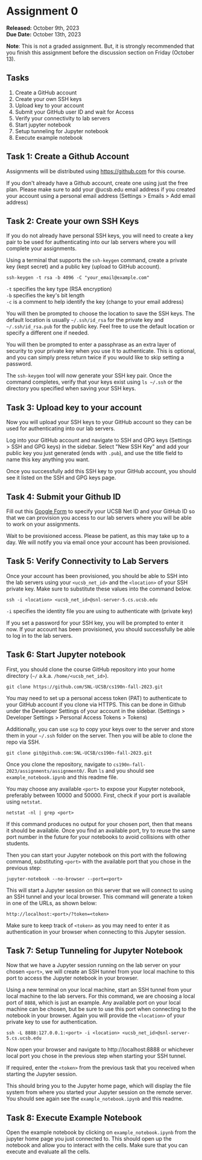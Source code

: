 # Assignment 0

**Released:** October 9th, 2023  
**Due Date:** October 13th, 2023

**Note**: This is not a graded assignment. But, it is strongly recommended that you finish this assignment before the discussion section on Friday (October 13). 

## Tasks
1. Create a GitHub account
2. Create your own SSH keys
3. Upload key to your account
4. Submit your GitHub user ID  and wait for Access
5. Verify your connectivity to lab servers
6. Start jupyter notebook
7. Setup tunneling for Jupyter notebook
8. Execute example notebook

## Task 1: Create a Github Account
Assignments will be distributed using https://github.com for this course. 

If you don't already have a Github account, create one using just the free plan. Please make sure to add your @ucsb.edu email address if you created your account using a personal email address (Settings > Emails > Add email address)

## Task 2: Create your own SSH Keys
If you do not already have personal SSH keys, you will need to create a key pair to be used for authenticating into our lab servers where you will complete your assignments. 

Using a terminal that supports the `ssh-keygen` command, create a private key (kept secret) and a public key (upload to GitHub account).  

```ssh-keygen -t rsa -b 4096 -C "your_email@example.com"```

`-t` specifies the key type (RSA encryption)  
`-b` specifies the key's bit length  
`-c` is a comment to help identify the key (change to your email address)  

You will then be prompted to choose the location to save the SSH keys. The default location is usually `~/.ssh/id_rsa` for the private key and `~/.ssh/id_rsa.pub` for the public key. Feel free to use the default location or specify a different one if needed.

You will then be prompted to enter a passphrase as an extra layer of security to your private key when you use it to authenticate. This is optional, and you can simply press return twice if you would like to skip setting a password. 

The `ssh-keygen` tool will now generate your SSH key pair. Once the command completes, verify that your keys exist using `ls ~/.ssh` or the directory you specified when saving your SSH keys. 

## Task 3: Upload key to your account
Now you will upload your SSH keys to your GitHub account so they can be used for authenticating into our lab servers.

Log into your GitHub account and navigate to SSH and GPG keys (Settings > SSH and GPG keys) in the sidebar. Select "New SSH Key" and add your public key you just generated (ends with `.pub`), and use the title field to name this key anything you want.

Once you successfully add this SSH key to your GitHub account, you should see it listed on the SSH and GPG keys page.

## Task 4: Submit your Github ID

Fill out this [Google Form](https://docs.google.com/forms/d/e/1FAIpQLSeKAvschvWi8uHTyJ_d_pMxv9IJ6A5xDgq4Xd5splXzwpdjhQ/viewform?usp=sf_link) to specify your UCSB Net ID and your GitHub ID so that we can provision you access to our lab servers where you will be able to work on your assignments.

Wait to be provisioned access. Please be patient, as this may take up to a day. We will notify you via email once your account has been provisioned.

## Task 5: Verify Connectivity to Lab Servers

Once your account has been provisioned, you should be able to SSH into the lab servers using your `<ucsb_net_id>` and the `<location>` of your SSH private key. Make sure to substitute these values into the command below.

```ssh -i <location> <ucsb_net_id>@snl-server-5.cs.ucsb.edu```

`-i` specifies the identity file you are using to authenticate with (private key)

If you set a password for your SSH key, you will be prompted to enter it now. If your account has been provisioned, you should successfully be able to log in to the lab servers.

## Task 6: Start Jupyter notebook

First, you should clone the course GitHub repository into your home directory (`~/` a.k.a. `/home/<ucsb_net_id>`).

```
git clone https://github.com/SNL-UCSB/cs190n-fall-2023.git
```

You may need to set up a personal access token (PAT) to authenticate to your GitHub account if you clone via HTTPS. This can be done in Github under the Developer Settings of your account in the sidebar. (Settings > Developer Settings > Personal Access Tokens > Tokens)

Additionally, you can use `scp` to copy your keys over to the server and store them in your `~/.ssh` folder on the server. Then you will be able to clone the repo via SSH.

```
git clone git@github.com:SNL-UCSB/cs190n-fall-2023.git
```

Once you clone the repository, navigate to `cs190n-fall-2023/assignments/assignment0/`. Run `ls` and you should see `example_notebook.ipynb` and this readme file.

You may choose any available `<port>` to expose your Kupyter notebook, preferably between 10000 and 50000. First, check if your port is available using `netstat`. 

```
netstat -nl | grep <port>
```

If this command produces no output for your chosen port, then that means it should be available. Once you find an available port, try to reuse the same port number in the future for your notebooks to avoid collisions with other students.

Then you can start your Jupyter notebook on this port with the following command, substituting `<port>` with the available port that you chose in the previous step:

```
jupyter-notebook --no-browser --port=<port>
```

This will start a Jupyter session on this server that we will connect to using an SSH tunnel and your local browser. This command will generate a token in one of the URLs, as shown below:

```
http://localhost:<port>/?token=<token>
```

Make sure to keep track of `<token>` as you may need to enter it as authentication in your browser when connecting to this Jupyter session.

## Task 7: Setup Tunneling for Jupyter Notebook

Now that we have a Jupyter session running on the lab server on your chosen `<port>`, we will create an SSH tunnel from your local machine to this port to access the Jupyter notebook in your browser. 

Using a new terminal on your local machine, start an SSH tunnel from your local machine to the lab servers. For this command, we are choosing a local port of `8888`, which is just an example. Any available port on your local machine can be chosen, but be sure to use this port when connecting to the notebook in your browser. Again you will provide the `<location>` of your private key to use for authentication.

```
ssh -L 8888:127.0.0.1:<port> -i <location> <ucsb_net_id>@snl-server-5.cs.ucsb.edu
```

Now open your browser and navigate to http://localhost:8888 or whichever local port you chose in the previous step when starting your SSH tunnel. 

If required, enter the `<token>` from the previous task that you received when starting the Jupyter session.

This should bring you to the Jupyter home page, which will display the file system from where you started your Jupyter session on the remote server. You should see again see the `example_notebook.ipynb` and this readme.

## Task 8: Execute Example Notebook

Open the example notebook by clicking on `example_notebook.ipynb` from the jupyter home page you just connected to. This should open up the notebook and allow you to interact with the cells. Make sure that you can execute and evaluate all the cells. 
